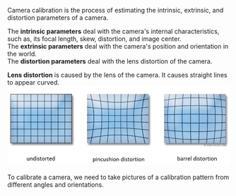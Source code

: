Camera calibration is the process of estimating the intrinsic, extrinsic, and distortion parameters of a camera.

The **intrinsic parameters** deal with the camera's internal characteristics, such as, its focal length, skew, distortion, and image center.  
The **extrinsic parameters** deal with the camera's position and orientation in the world.  
The **distortion parameters** deal with the lens distortion of the camera.

**Lens distortion** is caused by the lens of the camera. It causes straight lines to appear curved.
![Lens distortion](../images/lens_distortion.png)

To calibrate a camera, we need to take pictures of a calibration pattern from different angles and orientations.





